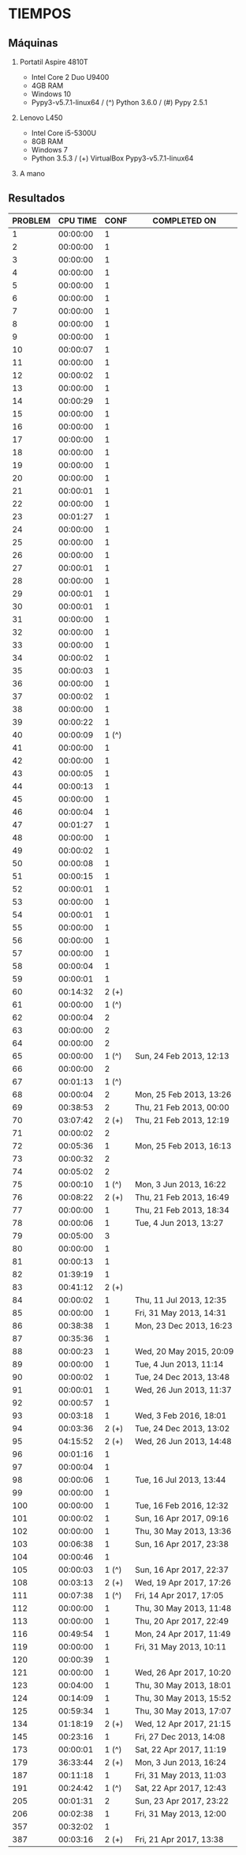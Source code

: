 # TIEMPOS

## Máquinas

 1. Portatil Aspire 4810T

    * Intel Core 2 Duo U9400
    * 4GB RAM
    * Windows 10
    * Pypy3-v5.7.1-linux64 / (^) Python 3.6.0 / (#) Pypy 2.5.1

 2. Lenovo L450

    * Intel Core i5-5300U
    * 8GB RAM
    * Windows 7
    * Python 3.5.3 / (+) VirtualBox Pypy3-v5.7.1-linux64

 3. A mano

## Resultados

| PROBLEM | CPU TIME | CONF  | COMPLETED ON            |
| ------- | -------- | ----- | ----------------------- |
| 1       | 00:00:00 | 1     |                         |
| 2       | 00:00:00 | 1     |                         |
| 3       | 00:00:00 | 1     |                         |
| 4       | 00:00:00 | 1     |                         |
| 5       | 00:00:00 | 1     |                         |
| 6       | 00:00:00 | 1     |                         |
| 7       | 00:00:00 | 1     |                         |
| 8       | 00:00:00 | 1     |                         |
| 9       | 00:00:00 | 1     |                         |
| 10      | 00:00:07 | 1     |                         |
| 11      | 00:00:00 | 1     |                         |
| 12      | 00:00:02 | 1     |                         |
| 13      | 00:00:00 | 1     |                         |
| 14      | 00:00:29 | 1     |                         |
| 15      | 00:00:00 | 1     |                         |
| 16      | 00:00:00 | 1     |                         |
| 17      | 00:00:00 | 1     |                         |
| 18      | 00:00:00 | 1     |                         |
| 19      | 00:00:00 | 1     |                         |
| 20      | 00:00:00 | 1     |                         |
| 21      | 00:00:01 | 1     |                         |
| 22      | 00:00:00 | 1     |                         |
| 23      | 00:01:27 | 1     |                         |
| 24      | 00:00:00 | 1     |                         |
| 25      | 00:00:00 | 1     |                         |
| 26      | 00:00:00 | 1     |                         |
| 27      | 00:00:01 | 1     |                         |
| 28      | 00:00:00 | 1     |                         |
| 29      | 00:00:01 | 1     |                         |
| 30      | 00:00:01 | 1     |                         |
| 31      | 00:00:00 | 1     |                         |
| 32      | 00:00:00 | 1     |                         |
| 33      | 00:00:00 | 1     |                         |
| 34      | 00:00:02 | 1     |                         |
| 35      | 00:00:03 | 1     |                         |
| 36      | 00:00:00 | 1     |                         |
| 37      | 00:00:02 | 1     |                         |
| 38      | 00:00:00 | 1     |                         |
| 39      | 00:00:22 | 1     |                         |
| 40      | 00:00:09 | 1 (^) |                         |
| 41      | 00:00:00 | 1     |                         |
| 42      | 00:00:00 | 1     |                         |
| 43      | 00:00:05 | 1     |                         |
| 44      | 00:00:13 | 1     |                         |
| 45      | 00:00:00 | 1     |                         |
| 46      | 00:00:04 | 1     |                         |
| 47      | 00:01:27 | 1     |                         |
| 48      | 00:00:00 | 1     |                         |
| 49      | 00:00:02 | 1     |                         |
| 50      | 00:00:08 | 1     |                         |
| 51      | 00:00:15 | 1     |                         |
| 52      | 00:00:01 | 1     |                         |
| 53      | 00:00:00 | 1     |                         |
| 54      | 00:00:01 | 1     |                         |
| 55      | 00:00:00 | 1     |                         |
| 56      | 00:00:00 | 1     |                         |
| 57      | 00:00:00 | 1     |                         |
| 58      | 00:00:04 | 1     |                         |
| 59      | 00:00:01 | 1     |                         |
| 60      | 00:14:32 | 2 (+) |                         |
| 61      | 00:00:00 | 1 (^) |                         |
| 62      | 00:00:04 | 2     |                         |
| 63      | 00:00:00 | 2     |                         |
| 64      | 00:00:00 | 2     |                         |
| 65      | 00:00:00 | 1 (^) | Sun, 24 Feb 2013, 12:13 |
| 66      | 00:00:00 | 2     |                         |
| 67      | 00:01:13 | 1 (^) |                         |
| 68      | 00:00:04 | 2     | Mon, 25 Feb 2013, 13:26 |
| 69      | 00:38:53 | 2     | Thu, 21 Feb 2013, 00:00 |
| 70      | 03:07:42 | 2 (+) | Thu, 21 Feb 2013, 12:19 |
| 71      | 00:00:02 | 2     |                         |
| 72      | 00:05:36 | 1     | Mon, 25 Feb 2013, 16:13 |
| 73      | 00:00:32 | 2     |                         |
| 74      | 00:05:02 | 2     |                         |
| 75      | 00:00:10 | 1 (^) | Mon, 3 Jun 2013, 16:22  |
| 76      | 00:08:22 | 2 (+) | Thu, 21 Feb 2013, 16:49 |
| 77      | 00:00:00 | 1     | Thu, 21 Feb 2013, 18:34 |
| 78      | 00:00:06 | 1     | Tue, 4 Jun 2013, 13:27  |
| 79      | 00:05:00 | 3     |                         |
| 80      | 00:00:00 | 1     |                         |
| 81      | 00:00:13 | 1     |                         |
| 82      | 01:39:19 | 1     |                         |
| 83      | 00:41:12 | 2 (+) |                         |
| 84      | 00:00:02 | 1     | Thu, 11 Jul 2013, 12:35 |
| 85      | 00:00:00 | 1     | Fri, 31 May 2013, 14:31 |
| 86      | 00:38:38 | 1     | Mon, 23 Dec 2013, 16:23 |
| 87      | 00:35:36 | 1     |                         |
| 88      | 00:00:23 | 1     | Wed, 20 May 2015, 20:09 |
| 89      | 00:00:00 | 1     | Tue, 4 Jun 2013, 11:14  |
| 90      | 00:00:02 | 1     | Tue, 24 Dec 2013, 13:48 |
| 91      | 00:00:01 | 1     | Wed, 26 Jun 2013, 11:37 |
| 92      | 00:00:57 | 1     |                         |
| 93      | 00:03:18 | 1     | Wed, 3 Feb 2016, 18:01  |
| 94      | 00:03:36 | 2 (+) | Tue, 24 Dec 2013, 13:02 |
| 95      | 04:15:52 | 2 (+) | Wed, 26 Jun 2013, 14:48 |
| 96      | 00:01:16 | 1     |                         |
| 97      | 00:00:04 | 1     |                         |
| 98      | 00:00:06 | 1     | Tue, 16 Jul 2013, 13:44 |
| 99      | 00:00:00 | 1     |                         |
| 100     | 00:00:00 | 1     | Tue, 16 Feb 2016, 12:32 |
| 101     | 00:00:02 | 1     | Sun, 16 Apr 2017, 09:16 |
| 102     | 00:00:00 | 1     | Thu, 30 May 2013, 13:36 |
| 103     | 00:06:38 | 1     | Sun, 16 Apr 2017, 23:38 |
| 104     | 00:00:46 | 1     |                         |
| 105     | 00:00:03 | 1 (^) | Sun, 16 Apr 2017, 22:37 |
| 108     | 00:03:13 | 2 (+) | Wed, 19 Apr 2017, 17:26 |
| 111     | 00:07:38 | 1 (^) | Fri, 14 Apr 2017, 17:05 |
| 112     | 00:00:00 | 1     | Thu, 30 May 2013, 11:48 |
| 113     | 00:00:00 | 1     | Thu, 20 Apr 2017, 22:49 |
| 116     | 00:49:54 | 1     | Mon, 24 Apr 2017, 11:49 |
| 119     | 00:00:00 | 1     | Fri, 31 May 2013, 10:11 |
| 120     | 00:00:39 | 1     |                         |
| 121     | 00:00:00 | 1     | Wed, 26 Apr 2017, 10:20 |
| 123     | 00:04:00 | 1     | Thu, 30 May 2013, 18:01 |
| 124     | 00:14:09 | 1     | Thu, 30 May 2013, 15:52 |
| 125     | 00:59:34 | 1     | Thu, 30 May 2013, 17:07 |
| 134     | 01:18:19 | 2 (+) | Wed, 12 Apr 2017, 21:15 |
| 145     | 00:23:16 | 1     | Fri, 27 Dec 2013, 14:08 |
| 173     | 00:00:01 | 1 (^) | Sat, 22 Apr 2017, 11:19 |
| 179     | 36:33:44 | 2 (+) | Mon, 3 Jun 2013, 16:24  |
| 187     | 00:11:18 | 1     | Fri, 31 May 2013, 11:03 |
| 191     | 00:24:42 | 1 (^) | Sat, 22 Apr 2017, 12:43 |
| 205     | 00:01:31 | 2     | Sun, 23 Apr 2017, 23:22 |
| 206     | 00:02:38 | 1     | Fri, 31 May 2013, 12:00 |
| 357     | 00:32:02 | 1     |                         |
| 387     | 00:03:16 | 2 (+) | Fri, 21 Apr 2017, 13:38 |
